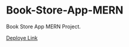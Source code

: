 # Book-Store-App-MERN
Book Store App MERN Project.

[Deploye Link](https://book-store-app-mern-af75.vercel.app)
